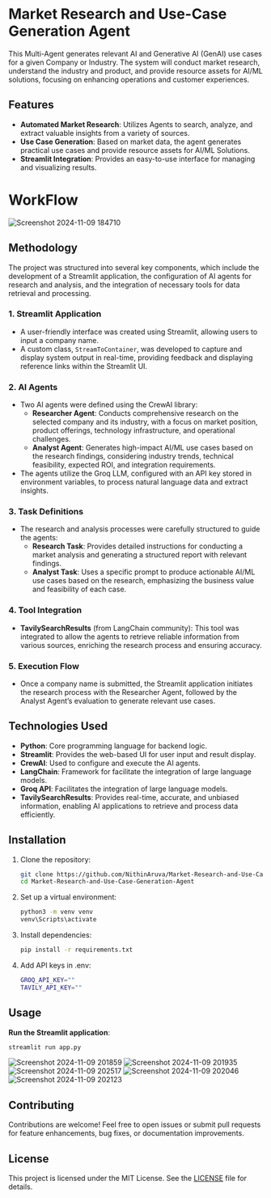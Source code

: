 # Market Research and Use-Case Generation Agent

This Multi-Agent generates relevant AI and Generative AI (GenAI) use cases for a given Company or Industry. The system will conduct market research, understand the industry and product, and provide resource assets for AI/ML solutions, focusing on enhancing operations and customer experiences.

## Features

- **Automated Market Research**: Utilizes Agents to search, analyze, and extract valuable insights from a variety of sources.
- **Use Case Generation**: Based on market data, the agent generates practical use cases and provide resource assets for AI/ML Solutions.
- **Streamlit Integration**: Provides an easy-to-use interface for managing and visualizing results.

# WorkFlow
![Screenshot 2024-11-09 184710](https://github.com/user-attachments/assets/b2f34475-e6ee-4309-8928-dbf822944a84)

## Methodology

The project was structured into several key components, which include the development of a Streamlit application, the configuration of AI agents for research and analysis, and the integration of necessary tools for data retrieval and processing.

### 1. Streamlit Application
- A user-friendly interface was created using Streamlit, allowing users to input a company name.
- A custom class, `StreamToContainer`, was developed to capture and display system output in real-time, providing feedback and displaying reference links within the Streamlit UI.

### 2. AI Agents
- Two AI agents were defined using the CrewAI library:
  - **Researcher Agent**: Conducts comprehensive research on the selected company and its industry, with a focus on market position, product offerings, technology infrastructure, and operational challenges.
  - **Analyst Agent**: Generates high-impact AI/ML use cases based on the research findings, considering industry trends, technical feasibility, expected ROI, and integration requirements.
- The agents utilize the Groq LLM, configured with an API key stored in environment variables, to process natural language data and extract insights.

### 3. Task Definitions
- The research and analysis processes were carefully structured to guide the agents:
  - **Research Task**: Provides detailed instructions for conducting a market analysis and generating a structured report with relevant findings.
  - **Analyst Task**: Uses a specific prompt to produce actionable AI/ML use cases based on the research, emphasizing the business value and feasibility of each case.

### 4. Tool Integration
- **TavilySearchResults** (from LangChain community): This tool was integrated to allow the agents to retrieve reliable information from various sources, enriching the research process and ensuring accuracy.

### 5. Execution Flow
- Once a company name is submitted, the Streamlit application initiates the research process with the Researcher Agent, followed by the Analyst Agent’s evaluation to generate relevant use cases.


## Technologies Used

- **Python**: Core programming language for backend logic.
- **Streamlit**: Provides the web-based UI for user input and result display.
- **CrewAI**: Used to configure and execute the AI agents.
- **LangChain**: Framework for facilitate the integration of large language models.
- **Groq API**:  Facilitates the integration of large language models.
- **TavilySearchResults**: Provides real-time, accurate, and unbiased information, enabling AI applications to retrieve and process data efficiently.


## Installation

1. Clone the repository:
   ```bash
   git clone https://github.com/NithinAruva/Market-Research-and-Use-Case-Generation-Agent.git
   cd Market-Research-and-Use-Case-Generation-Agent
   ```

2. Set up a virtual environment:
   ```bash
   python3 -m venv venv
   venv\Scripts\activate
   ```

3. Install dependencies:
   ```bash
   pip install -r requirements.txt
   ```

4. Add API keys in .env:
   ```bash
   GROQ_API_KEY=""
   TAVILY_API_KEY=""
   ```

## Usage

**Run the Streamlit application**:
   ```bash
   streamlit run app.py
   ```
![Screenshot 2024-11-09 201859](https://github.com/user-attachments/assets/a4673c6f-ef6b-4fd7-9f3b-3f5dfaf45405)
![Screenshot 2024-11-09 201935](https://github.com/user-attachments/assets/e8bccf1f-e1b1-4bea-865e-3ee50c73c76f)
![Screenshot 2024-11-09 202517](https://github.com/user-attachments/assets/40283ec9-1b91-427c-a9bf-cdd53bc57498)
![Screenshot 2024-11-09 202046](https://github.com/user-attachments/assets/3b1747b4-1fc8-4b3f-9000-36fbbcc33cca)
![Screenshot 2024-11-09 202123](https://github.com/user-attachments/assets/b992d306-510f-4f6c-ab42-08e68da85f31)


## Contributing

Contributions are welcome! Feel free to open issues or submit pull requests for feature enhancements, bug fixes, or documentation improvements.

## License

This project is licensed under the MIT License. See the [LICENSE](LICENSE) file for details.
